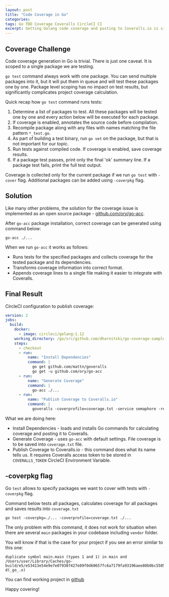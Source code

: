 ```yaml
---
layout: post
title: "Code Coverage in Go"
categories: 
tags: Go TDD Coverage Coveralls CircleCI CI
excerpt: Getting Golang code coverage and posting to Coveralls.io is simple. Or not?  
---
```

## Coverage Challenge

Code coverage generation in Go is trivial. There is just one caveat. It is scoped to a single package we are testing.

`go test` command always work with one package. You can send multiple packages into it, but it will put them in queue and  will test these packages one by one. Package level scoping has no impact on test results, but significantly complicates project coverage calculation.

Quick recap how `go test` command runs tests:

1. Determine a list of packages to test. All these  packages will be tested one by one and every action below will be executed for each package.
1. If coverage is enabled, annotates the source code before compilation.
1. Recompile package along with any files with names matching the file pattern `*_test.go`.
1. As part of building a test binary, run `go vet` on the package, but that is not important for our topic.
1. Run tests against compiled code. If coverage is enabled, save coverage results.
1. If a package test passes, print only the final 'ok' summary line. If a package test fails, print the full test output.

Coverage is collected only for the current package if we run `go test` with `-cover` flag. Additional packages can be added using `-coverpkg` flag.

## Solution

Like many other problems, the solution for the coverage issue is implemented as an open source package - [github.com/ory/go-acc](https://github.com/ory/go-acc).

After `go-acc` package installation, correct coverage can be generated using command below:

    go-acc ./...

When we run `go-acc` it works as follows:

* Runs tests for the specified packages and collects coverage for the tested package and its dependencies.
* Transforms coverage information into correct format.
* Appends coverage lines to a single file making it easier to integrate with Coveralls.

## Final Result

CircleCI configuration to publish coverage:

```yml
version: 2
jobs:
  build:
    docker:
      - image: circleci/golang:1.12
    working_directory: /go/src/github.com/dharnitski/go-coverage-sample
    steps:
      - checkout
      - run:
          name: "Install Dependencies"
          command: |
            go get github.com/mattn/goveralls
            go get -u github.com/ory/go-acc
      - run:
          name: "Generate Coverage"
          command: |
            go-acc ./...
      - run:
          name: "Publish Coverage to Coveralls.io"
          command: |
            goveralls -coverprofile=coverage.txt -service semaphore -repotoken $COVERALLS_TOKEN
```

What we are doing here:

* Install Dependencies - loads and installs Go commands for calculating coverage and posting it to Coveralls.
* Generate Coverage - uses `go-acc` with default settings. File coverage is to be saved into `coverage.txt` file.
* Publish Coverage to Coveralls.io - this command does what its name tells us. It requires Coveralls access token to be stored in `COVERALLS_TOKEN` CircleCI Environment Variable.

## -coverpkg flag

Go `test` allows to specify packages we want to cover with tests with `-coverpkg` flag.

Command below tests all packages, calculates coverage for all packages and saves results into `coverage.txt`

    go test -coverpkg=./... -coverprofile=coverage.txt ./...

The only problem with this command, it does not work for situation when there are several `main` packages in your codebase including `vendor` folder.

You will know if that is the case for your project if you see an error similar to this one:

    duplicate symbol main.main (types 1 and 1) in main and /Users/user/Library/Caches/go-build/e5/e53413e54e9e7e079307427e09f0d60657fc6a7179fa93196aee80b0bc550578-d(_go_.o)

You can find working project in [github](https://github.com/dharnitski/go-coverage-sample)

Happy covering!
